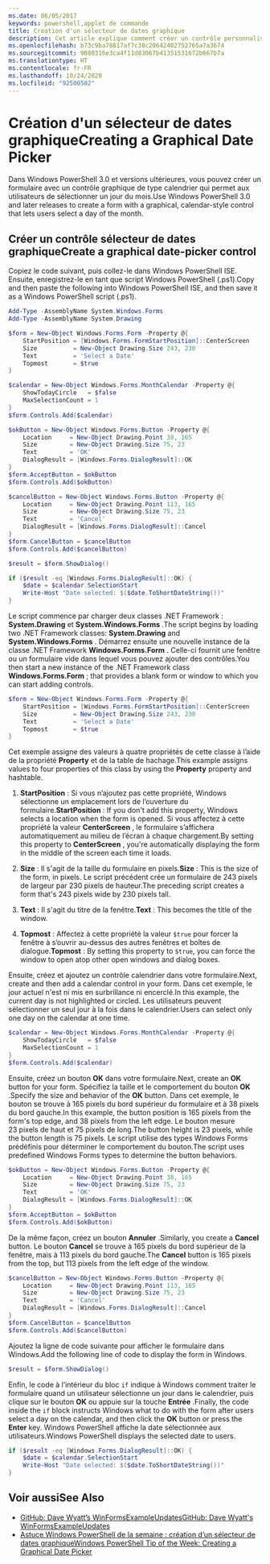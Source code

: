 ```yaml
---
ms.date: 06/05/2017
keywords: powershell,applet de commande
title: Création d'un sélecteur de dates graphique
description: Cet article explique comment créer un contrôle personnalisé de style calendrier à l’aide des fonctionnalités de création de formulaires .NET Framework dans Windows PowerShell.
ms.openlocfilehash: b73c9ba78817af7c38c20642402752765a7a3674
ms.sourcegitcommit: 9080316e3ca4f11d83067b41351531672b667b7a
ms.translationtype: HT
ms.contentlocale: fr-FR
ms.lasthandoff: 10/24/2020
ms.locfileid: "92500502"
---
```

# <a name="creating-a-graphical-date-picker"></a><span data-ttu-id="dd05a-104">Création d'un sélecteur de dates graphique</span><span class="sxs-lookup"><span data-stu-id="dd05a-104">Creating a Graphical Date Picker</span></span>

<span data-ttu-id="dd05a-105">Dans Windows PowerShell 3.0 et versions ultérieures, vous pouvez créer un formulaire avec un contrôle graphique de type calendrier qui permet aux utilisateurs de sélectionner un jour du mois.</span><span class="sxs-lookup"><span data-stu-id="dd05a-105">Use Windows PowerShell 3.0 and later releases to create a form with a graphical, calendar-style control that lets users select a day of the month.</span></span>

## <a name="create-a-graphical-date-picker-control"></a><span data-ttu-id="dd05a-106">Créer un contrôle sélecteur de dates graphique</span><span class="sxs-lookup"><span data-stu-id="dd05a-106">Create a graphical date-picker control</span></span>

<span data-ttu-id="dd05a-107">Copiez le code suivant, puis collez-le dans Windows PowerShell ISE. Ensuite, enregistrez-le en tant que script Windows PowerShell (.ps1).</span><span class="sxs-lookup"><span data-stu-id="dd05a-107">Copy and then paste the following into Windows PowerShell ISE, and then save it as a Windows PowerShell script (.ps1).</span></span>

```powershell
Add-Type -AssemblyName System.Windows.Forms
Add-Type -AssemblyName System.Drawing

$form = New-Object Windows.Forms.Form -Property @{
    StartPosition = [Windows.Forms.FormStartPosition]::CenterScreen
    Size          = New-Object Drawing.Size 243, 230
    Text          = 'Select a Date'
    Topmost       = $true
}

$calendar = New-Object Windows.Forms.MonthCalendar -Property @{
    ShowTodayCircle   = $false
    MaxSelectionCount = 1
}
$form.Controls.Add($calendar)

$okButton = New-Object Windows.Forms.Button -Property @{
    Location     = New-Object Drawing.Point 38, 165
    Size         = New-Object Drawing.Size 75, 23
    Text         = 'OK'
    DialogResult = [Windows.Forms.DialogResult]::OK
}
$form.AcceptButton = $okButton
$form.Controls.Add($okButton)

$cancelButton = New-Object Windows.Forms.Button -Property @{
    Location     = New-Object Drawing.Point 113, 165
    Size         = New-Object Drawing.Size 75, 23
    Text         = 'Cancel'
    DialogResult = [Windows.Forms.DialogResult]::Cancel
}
$form.CancelButton = $cancelButton
$form.Controls.Add($cancelButton)

$result = $form.ShowDialog()

if ($result -eq [Windows.Forms.DialogResult]::OK) {
    $date = $calendar.SelectionStart
    Write-Host "Date selected: $($date.ToShortDateString())"
}
```

<span data-ttu-id="dd05a-108">Le script commence par charger deux classes .NET Framework : **System.Drawing** et **System.Windows.Forms** .</span><span class="sxs-lookup"><span data-stu-id="dd05a-108">The script begins by loading two .NET Framework classes: **System.Drawing** and **System.Windows.Forms** .</span></span> <span data-ttu-id="dd05a-109">Démarrez ensuite une nouvelle instance de la classe .NET Framework **Windows.Forms.Form** . Celle-ci fournit une fenêtre ou un formulaire vide dans lequel vous pouvez ajouter des contrôles.</span><span class="sxs-lookup"><span data-stu-id="dd05a-109">You then start a new instance of the .NET Framework class **Windows.Forms.Form** ; that provides a blank form or window to which you can start adding controls.</span></span>

```powershell
$form = New-Object Windows.Forms.Form -Property @{
    StartPosition = [Windows.Forms.FormStartPosition]::CenterScreen
    Size          = New-Object Drawing.Size 243, 230
    Text          = 'Select a Date'
    Topmost       = $true
}
```

<span data-ttu-id="dd05a-110">Cet exemple assigne des valeurs à quatre propriétés de cette classe à l’aide de la propriété **Property** et de la table de hachage.</span><span class="sxs-lookup"><span data-stu-id="dd05a-110">This example assigns values to four properties of this class by using the **Property** property and hashtable.</span></span>

1. <span data-ttu-id="dd05a-111">**StartPosition** : Si vous n’ajoutez pas cette propriété, Windows sélectionne un emplacement lors de l’ouverture du formulaire.</span><span class="sxs-lookup"><span data-stu-id="dd05a-111">**StartPosition** : If you don't add this property, Windows selects a location when the form is opened.</span></span> <span data-ttu-id="dd05a-112">Si vous affectez à cette propriété la valeur **CenterScreen** , le formulaire s’affichera automatiquement au milieu de l’écran à chaque chargement.</span><span class="sxs-lookup"><span data-stu-id="dd05a-112">By setting this property to **CenterScreen** , you're automatically displaying the form in the middle of the screen each time it loads.</span></span>

2. <span data-ttu-id="dd05a-113">**Size** : Il s'agit de la taille du formulaire en pixels.</span><span class="sxs-lookup"><span data-stu-id="dd05a-113">**Size** : This is the size of the form, in pixels.</span></span>
   <span data-ttu-id="dd05a-114">Le script précédent crée un formulaire de 243 pixels de largeur par 230 pixels de hauteur.</span><span class="sxs-lookup"><span data-stu-id="dd05a-114">The preceding script creates a form that's 243 pixels wide by 230 pixels tall.</span></span>

3. <span data-ttu-id="dd05a-115">**Text** : Il s'agit du titre de la fenêtre.</span><span class="sxs-lookup"><span data-stu-id="dd05a-115">**Text** : This becomes the title of the window.</span></span>

4. <span data-ttu-id="dd05a-116">**Topmost** : Affectez à cette propriété la valeur `$true` pour forcer la fenêtre à s’ouvrir au-dessus des autres fenêtres et boîtes de dialogue.</span><span class="sxs-lookup"><span data-stu-id="dd05a-116">**Topmost** : By setting this property to `$true`, you can force the window to open atop other open windows and dialog boxes.</span></span>

<span data-ttu-id="dd05a-117">Ensuite, créez et ajoutez un contrôle calendrier dans votre formulaire.</span><span class="sxs-lookup"><span data-stu-id="dd05a-117">Next, create and then add a calendar control in your form.</span></span>
<span data-ttu-id="dd05a-118">Dans cet exemple, le jour actuel n'est ni mis en surbrillance ni encerclé.</span><span class="sxs-lookup"><span data-stu-id="dd05a-118">In this example, the current day is not highlighted or circled.</span></span>
<span data-ttu-id="dd05a-119">Les utilisateurs peuvent sélectionner un seul jour à la fois dans le calendrier.</span><span class="sxs-lookup"><span data-stu-id="dd05a-119">Users can select only one day on the calendar at one time.</span></span>

```powershell
$calendar = New-Object Windows.Forms.MonthCalendar -Property @{
    ShowTodayCircle   = $false
    MaxSelectionCount = 1
}
$form.Controls.Add($calendar)
```

<span data-ttu-id="dd05a-120">Ensuite, créez un bouton **OK** dans votre formulaire.</span><span class="sxs-lookup"><span data-stu-id="dd05a-120">Next, create an **OK** button for your form.</span></span> <span data-ttu-id="dd05a-121">Spécifiez la taille et le comportement du bouton **OK** .</span><span class="sxs-lookup"><span data-stu-id="dd05a-121">Specify the size and behavior of the **OK** button.</span></span> <span data-ttu-id="dd05a-122">Dans cet exemple, le bouton se trouve à 165 pixels du bord supérieur du formulaire et à 38 pixels du bord gauche.</span><span class="sxs-lookup"><span data-stu-id="dd05a-122">In this example, the button position is 165 pixels from the form's top edge, and 38 pixels from the left edge.</span></span> <span data-ttu-id="dd05a-123">Le bouton mesure 23 pixels de haut et 75 pixels de long.</span><span class="sxs-lookup"><span data-stu-id="dd05a-123">The button height is 23 pixels, while the button length is 75 pixels.</span></span> <span data-ttu-id="dd05a-124">Le script utilise des types Windows Forms prédéfinis pour déterminer le comportement du bouton.</span><span class="sxs-lookup"><span data-stu-id="dd05a-124">The script uses predefined Windows Forms types to determine the button behaviors.</span></span>

```powershell
$okButton = New-Object Windows.Forms.Button -Property @{
    Location     = New-Object Drawing.Point 38, 165
    Size         = New-Object Drawing.Size 75, 23
    Text         = 'OK'
    DialogResult = [Windows.Forms.DialogResult]::OK
}
$form.AcceptButton = $okButton
$form.Controls.Add($okButton)
```

<span data-ttu-id="dd05a-125">De la même façon, créez un bouton **Annuler** .</span><span class="sxs-lookup"><span data-stu-id="dd05a-125">Similarly, you create a **Cancel** button.</span></span>
<span data-ttu-id="dd05a-126">Le bouton **Cancel** se trouve à 165 pixels du bord supérieur de la fenêtre, mais à 113 pixels du bord gauche.</span><span class="sxs-lookup"><span data-stu-id="dd05a-126">The **Cancel** button is 165 pixels from the top, but 113 pixels from the left edge of the window.</span></span>

```powershell
$cancelButton = New-Object Windows.Forms.Button -Property @{
    Location     = New-Object Drawing.Point 113, 165
    Size         = New-Object Drawing.Size 75, 23
    Text         = 'Cancel'
    DialogResult = [Windows.Forms.DialogResult]::Cancel
}
$form.CancelButton = $cancelButton
$form.Controls.Add($cancelButton)
```

<span data-ttu-id="dd05a-127">Ajoutez la ligne de code suivante pour afficher le formulaire dans Windows.</span><span class="sxs-lookup"><span data-stu-id="dd05a-127">Add the following line of code to display the form in Windows.</span></span>

```powershell
$result = $form.ShowDialog()
```

<span data-ttu-id="dd05a-128">Enfin, le code à l’intérieur du bloc `if` indique à Windows comment traiter le formulaire quand un utilisateur sélectionne un jour dans le calendrier, puis clique sur le bouton **OK** ou appuie sur la touche **Entrée** .</span><span class="sxs-lookup"><span data-stu-id="dd05a-128">Finally, the code inside the `if` block instructs Windows what to do with the form after users select a day on the calendar, and then click the **OK** button or press the **Enter** key.</span></span> <span data-ttu-id="dd05a-129">Windows PowerShell affiche la date sélectionnée aux utilisateurs.</span><span class="sxs-lookup"><span data-stu-id="dd05a-129">Windows PowerShell displays the selected date to users.</span></span>

```powershell
if ($result -eq [Windows.Forms.DialogResult]::OK) {
    $date = $calendar.SelectionStart
    Write-Host "Date selected: $($date.ToShortDateString())"
}
```

## <a name="see-also"></a><span data-ttu-id="dd05a-130">Voir aussi</span><span class="sxs-lookup"><span data-stu-id="dd05a-130">See Also</span></span>

- [<span data-ttu-id="dd05a-131">GitHub: Dave Wyatt’s WinFormsExampleUpdates</span><span class="sxs-lookup"><span data-stu-id="dd05a-131">GitHub: Dave Wyatt's WinFormsExampleUpdates</span></span>](https://github.com/dlwyatt/WinFormsExampleUpdates)
- <span data-ttu-id="dd05a-132">[Astuce Windows PowerShell de la semaine : création d’un sélecteur de dates graphique](/previous-versions/windows/it-pro/windows-powershell-1.0/ff730942(v=technet.10))</span><span class="sxs-lookup"><span data-stu-id="dd05a-132">[Windows PowerShell Tip of the Week:  Creating a Graphical Date Picker](/previous-versions/windows/it-pro/windows-powershell-1.0/ff730942(v=technet.10))</span></span>

